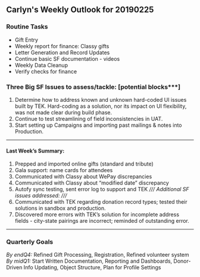 ## Carlyn's Weekly Outlook for 20190225
### Routine Tasks
* Gift Entry
* Weekly report for finance: Classy gifts
* Letter Generation and Record Updates
* Continue basic SF documentation - videos
* Weekly Data Cleanup
* Verify checks for finance

### Three Big SF Issues to assess/tackle: [potential blocks***]
1. Determine how to address known and unknown hard-coded UI issues built by TEK. Hard-coding as a solution, nor its impact on UI flexibility, was not made clear during build phase.
2. Continue to test streamlining of field inconsistencies in UAT.
3. Start setting up Campaigns and importing past mailings & notes into Production.
- - - -
#### Last Week’s Summary:
1. Prepped and imported online gifts (standard and tribute)
2. Gala support: name cards for attendees
3. Communicated with Classy about WePay discrepancies
4. Communicated with Classy about “modified date” discrepancy
5. Autofy sync testing, sent error log to support and TEK
*/// Additional SF issues addressed: ///*
6. Communicated with TEK regarding donation record types; tested their solutions in sandbox and production.
7. Discovered more errors with TEK’s solution for incomplete address fields - city-state pairings are incorrect;  reminded of outstanding error.

- - - -
### Quarterly Goals
*By endQ4:* Refined Gift Processing, Registration, Refined volunteer system
*By midQ1:* Start Written Documentation, Reporting and Dashboards, Donor-Driven Info Updating, Object Structure, Plan for Profile Settings